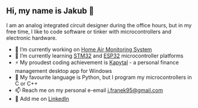 ## Hi, my name is Jakub 👋

I am an analog integrated circuit designer during the office hours, but in my free time, I like to code software or tinker with microcontrollers and electronic hardware.

- 🔭 I’m currently working on [Home Air Monitoring System](https://github.com/JakubFranek/Home-Air-Monitoring-System)
- 🌱 I’m currently learning [STM32](https://github.com/JakubFranek/STM32) and [ESP32](https://github.com/JakubFranek/ESP32) microcontroller platforms
- ⚡ My proudest coding achievement is [Kapytal](https://github.com/JakubFranek/Kapytal) - a personal finance management desktop app for Windows
- 💬 My favourite language is Python, but I program my microcontrollers in C or C++
- 📫 Reach me on my personal e-email j.franek95@gmail.com
- :newspaper: Add me on [LinkedIn](https://www.linkedin.com/in/jakub-franek-electronic-design/) 


<!--
**JakubFranek/JakubFranek** is a ✨ _special_ ✨ repository because its `README.md` (this file) appears on your GitHub profile.

Here are some ideas to get you started:

- 🔭 I’m currently working on ...
- 🌱 I’m currently learning ...
- 👯 I’m looking to collaborate on ...
- 🤔 I’m looking for help with ...
- 💬 Ask me about ...
- 📫 How to reach me: ...
- 😄 Pronouns: ...
- ⚡ Fun fact: ...
-->
